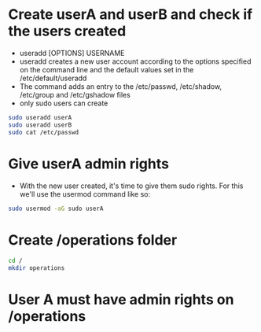 # Create userA and userB and check if the users created
- useradd [OPTIONS] USERNAME
- useradd creates a new user account according to the options specified on the command line and the default values set in the /etc/default/useradd
- The command adds an entry to the /etc/passwd, /etc/shadow, /etc/group and /etc/gshadow files
- only sudo users can create
```bash
sudo useradd userA
sudo useradd userB
sudo cat /etc/passwd
```

# Give userA admin rights
- With the new user created, it's time to give them sudo rights. For this we'll use the usermod command like so:
```bash
sudo usermod -aG sudo userA
```

# Create /operations folder
```bash
cd /
mkdir operations
```
# User A must have admin rights on /operations
